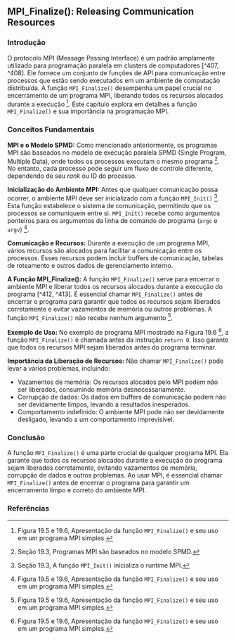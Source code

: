 ## MPI_Finalize(): Releasing Communication Resources

### Introdução
O protocolo MPI (Message Passing Interface) é um padrão amplamente utilizado para programação paralela em clusters de computadores [^407, ^408]. Ele fornece um conjunto de funções de API para comunicação entre processos que estão sendo executados em um ambiente de computação distribuída. A função `MPI_Finalize()` desempenha um papel crucial no encerramento de um programa MPI, liberando todos os recursos alocados durante a execução [^412]. Este capítulo explora em detalhes a função `MPI_Finalize()` e sua importância na programação MPI.

### Conceitos Fundamentais

**MPI e o Modelo SPMD:**
Como mencionado anteriormente, os programas MPI são baseados no modelo de execução paralela SPMD (Single Program, Multiple Data), onde todos os processos executam o mesmo programa [^410]. No entanto, cada processo pode seguir um fluxo de controle diferente, dependendo de seu *rank* ou ID do processo.

**Inicialização do Ambiente MPI:**
Antes que qualquer comunicação possa ocorrer, o ambiente MPI deve ser inicializado com a função `MPI_Init()` [^411]. Esta função estabelece o sistema de comunicação, permitindo que os processos se comuniquem entre si. `MPI_Init()` recebe como argumentos ponteiros para os argumentos da linha de comando do programa (`argc` e `argv`) [^412].

**Comunicação e Recursos:**
Durante a execução de um programa MPI, vários recursos são alocados para facilitar a comunicação entre os processos. Esses recursos podem incluir buffers de comunicação, tabelas de roteamento e outros dados de gerenciamento interno.

**A Função MPI_Finalize():**
A função `MPI_Finalize()` serve para encerrar o ambiente MPI e liberar todos os recursos alocados durante a execução do programa [^412, ^413]. É essencial chamar `MPI_Finalize()` antes de encerrar o programa para garantir que todos os recursos sejam liberados corretamente e evitar vazamentos de memória ou outros problemas. A função `MPI_Finalize()` não recebe nenhum argumento [^412].

**Exemplo de Uso:**
No exemplo de programa MPI mostrado na Figura 19.6 [^412], a função `MPI_Finalize()` é chamada antes da instrução `return 0`. Isso garante que todos os recursos MPI sejam liberados antes do programa terminar.

**Importância da Liberação de Recursos:**
Não chamar `MPI_Finalize()` pode levar a vários problemas, incluindo:
*   Vazamentos de memória: Os recursos alocados pelo MPI podem não ser liberados, consumindo memória desnecessariamente.
*   Corrupção de dados: Os dados em buffers de comunicação podem não ser devidamente limpos, levando a resultados inesperados.
*   Comportamento indefinido: O ambiente MPI pode não ser devidamente desligado, levando a um comportamento imprevisível.

### Conclusão

A função `MPI_Finalize()` é uma parte crucial de qualquer programa MPI. Ela garante que todos os recursos alocados durante a execução do programa sejam liberados corretamente, evitando vazamentos de memória, corrupção de dados e outros problemas. Ao usar MPI, é essencial chamar `MPI_Finalize()` antes de encerrar o programa para garantir um encerramento limpo e correto do ambiente MPI.

### Referências
[^407]: Capítulo 19 Introdução à programação de clusters heterogêneos.
[^408]: Seção 19.1, Apresentação do MPI como interface de programação para clusters de computadores.
[^410]: Seção 19.3, Programas MPI são baseados no modelo SPMD.
[^411]: Seção 19.3, A função `MPI_Init()` inicializa o runtime MPI.
[^412]: Figura 19.5 e 19.6, Apresentação da função `MPI_Finalize()` e seu uso em um programa MPI simples.
[^413]: Seção 19.3, A função `MPI_Finalize()` libera os recursos de comunicação alocados para a aplicação.

<!-- END -->